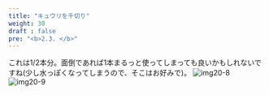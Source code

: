 ```yaml
---
title: "キュウリを千切り"
weight: 30
draft : false
pre: "<b>2.3. </b>"
---
```

これは1/2本分。面倒であれば1本まるっと使ってしまっても良いかもしれないですね(少し水っぽくなってしまうので、そこはお好みで)。
![img20-8](/images/img20-8.JPG)
![img20-9](/images/img20-9.JPG)

